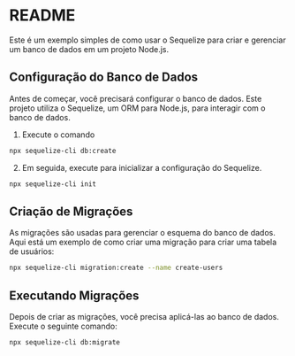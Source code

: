# README

Este é um exemplo simples de como usar o Sequelize para criar e gerenciar um banco de dados em um projeto Node.js.

## Configuração do Banco de Dados

Antes de começar, você precisará configurar o banco de dados. Este projeto utiliza o Sequelize, um ORM para Node.js, para interagir com o banco de dados.

1. Execute o comando

```bash
npx sequelize-cli db:create
```

2. Em seguida, execute para inicializar a configuração do Sequelize.

```bash
npx sequelize-cli init
```

## Criação de Migrações

As migrações são usadas para gerenciar o esquema do banco de dados. Aqui está um exemplo de como criar uma migração para criar uma tabela de usuários:

```bash
npx sequelize-cli migration:create --name create-users
```

## Executando Migrações

Depois de criar as migrações, você precisa aplicá-las ao banco de dados. Execute o seguinte comando:

```bash
npx sequelize-cli db:migrate
```
